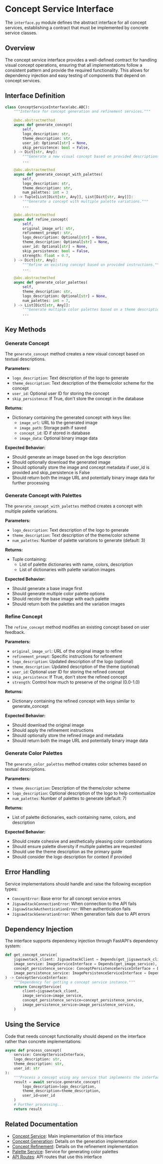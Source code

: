 # Concept Service Interface

The `interface.py` module defines the abstract interface for all concept services, establishing a contract that must be implemented by concrete service classes.

## Overview

The concept service interface provides a well-defined contract for handling visual concept operations, ensuring that all implementations follow a consistent pattern and provide the required functionality. This allows for dependency injection and easy testing of components that depend on concept services.

## Interface Definition

```python
class ConceptServiceInterface(abc.ABC):
    """Interface for concept generation and refinement services."""

    @abc.abstractmethod
    async def generate_concept(
        self,
        logo_description: str,
        theme_description: str,
        user_id: Optional[str] = None,
        skip_persistence: bool = False,
    ) -> Dict[str, Any]:
        """Generate a new visual concept based on provided descriptions."""
        ...

    @abc.abstractmethod
    async def generate_concept_with_palettes(
        self,
        logo_description: str,
        theme_description: str,
        num_palettes: int = 3
    ) -> Tuple[List[Dict[str, Any]], List[Dict[str, Any]]]:
        """Generate a concept with multiple palette variations."""
        ...

    @abc.abstractmethod
    async def refine_concept(
        self,
        original_image_url: str,
        refinement_prompt: str,
        logo_description: Optional[str] = None,
        theme_description: Optional[str] = None,
        user_id: Optional[str] = None,
        skip_persistence: bool = False,
        strength: float = 0.7,
    ) -> Dict[str, Any]:
        """Refine an existing concept based on provided instructions."""
        ...

    @abc.abstractmethod
    async def generate_color_palettes(
        self,
        theme_description: str,
        logo_description: Optional[str] = None,
        num_palettes: int = 7,
    ) -> List[Dict[str, Any]]:
        """Generate multiple color palettes based on a theme description."""
        ...
```

## Key Methods

### Generate Concept

The `generate_concept` method creates a new visual concept based on textual descriptions.

**Parameters:**

- `logo_description`: Text description of the logo to generate
- `theme_description`: Text description of the theme/color scheme for the concept
- `user_id`: Optional user ID for storing the concept
- `skip_persistence`: If True, don't store the concept in the database

**Returns:**

- Dictionary containing the generated concept with keys like:
  - `image_url`: URL to the generated image
  - `image_path`: Storage path if saved
  - `concept_id`: ID if stored in database
  - `image_data`: Optional binary image data

**Expected Behavior:**

- Should generate an image based on the logo description
- Should optionally download the generated image
- Should optionally store the image and concept metadata if user_id is provided and skip_persistence is False
- Should return both the image URL and potentially binary image data for further processing

### Generate Concept with Palettes

The `generate_concept_with_palettes` method creates a concept with multiple palette variations.

**Parameters:**

- `logo_description`: Text description of the logo to generate
- `theme_description`: Text description of the theme/color scheme
- `num_palettes`: Number of palette variations to generate (default: 3)

**Returns:**

- Tuple containing:
  - List of palette dictionaries with name, colors, description
  - List of dictionaries with palette variation images

**Expected Behavior:**

- Should generate a base image first
- Should generate multiple color palette options
- Should recolor the base image with each palette
- Should return both the palettes and the variation images

### Refine Concept

The `refine_concept` method modifies an existing concept based on user feedback.

**Parameters:**

- `original_image_url`: URL of the original image to refine
- `refinement_prompt`: Specific instructions for refinement
- `logo_description`: Updated description of the logo (optional)
- `theme_description`: Updated description of the theme (optional)
- `user_id`: Optional user ID for storing the refined concept
- `skip_persistence`: If True, don't store the refined concept
- `strength`: Control how much to preserve of the original (0.0-1.0)

**Returns:**

- Dictionary containing the refined concept with keys similar to generate_concept

**Expected Behavior:**

- Should download the original image
- Should apply the refinement instructions
- Should optionally store the refined image and metadata
- Should return both the image URL and potentially binary image data

### Generate Color Palettes

The `generate_color_palettes` method creates color schemes based on textual descriptions.

**Parameters:**

- `theme_description`: Description of the theme/color scheme
- `logo_description`: Optional description of the logo to help contextualize
- `num_palettes`: Number of palettes to generate (default: 7)

**Returns:**

- List of palette dictionaries, each containing name, colors, and description

**Expected Behavior:**

- Should create cohesive and aesthetically pleasing color combinations
- Should ensure palette diversity if multiple palettes are requested
- Should use the theme description as the primary guide
- Should consider the logo description for context if provided

## Error Handling

Service implementations should handle and raise the following exception types:

- `ConceptError`: Base error for all concept service errors
- `JigsawStackConnectionError`: When connection to the API fails
- `JigsawStackAuthenticationError`: When authentication fails
- `JigsawStackGenerationError`: When generation fails due to API errors

## Dependency Injection

The interface supports dependency injection through FastAPI's dependency system:

```python
def get_concept_service(
    jigsawstack_client: JigsawStackClient = Depends(get_jigsawstack_client),
    image_service: ImageServiceInterface = Depends(get_image_service),
    concept_persistence_service: ConceptPersistenceServiceInterface = Depends(get_concept_persistence_service),
    image_persistence_service: ImagePersistenceServiceInterface = Depends(get_image_persistence_service),
) -> ConceptServiceInterface:
    """Dependency for getting a concept service instance."""
    return ConceptService(
        client=jigsawstack_client,
        image_service=image_service,
        concept_persistence_service=concept_persistence_service,
        image_persistence_service=image_persistence_service,
    )
```

## Using the Service

Code that needs concept functionality should depend on the interface rather than concrete implementations:

```python
async def process_concept(
    service: ConceptServiceInterface,
    logo_description: str,
    theme_description: str,
    user_id: str
):
    """Process a concept using any service that implements the interface."""
    result = await service.generate_concept(
        logo_description=logo_description,
        theme_description=theme_description,
        user_id=user_id
    )
    # Further processing...
    return result
```

## Related Documentation

- [Concept Service](service.md): Main implementation of this interface
- [Concept Generation](generation.md): Details on the generation implementation
- [Concept Refinement](refinement.md): Details on the refinement implementation
- [Palette Service](palette.md): Service for generating color palettes
- [API Routes](../../api/routes/concept/generation.md): API routes that use this interface
